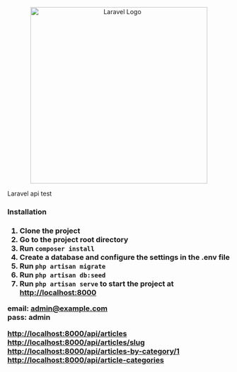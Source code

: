 <p align="center"><a href="https://laravel.com" target="_blank"><img src="https://raw.githubusercontent.com/laravel/art/master/logo-lockup/5%20SVG/2%20CMYK/1%20Full%20Color/laravel-logolockup-cmyk-red.svg" width="400" alt="Laravel Logo"></a></p>

Laravel api test 

<h3>Installation<h3>
<ol dir="auto">
<li>Clone the project</li>
<li>Go to the project root directory</li>
<li>Run <code>composer install</code></li>
<li>Create a database and configure the settings in the .env file</li>
<li>Run <code>php artisan migrate</code></li>
<li>Run <code>php artisan db:seed</code></li>
<li>Run <code>php artisan serve</code> to start the project at <a href="http://localhost:8000" rel="nofollow">http://localhost:8000</a></li>
</ol>

email: admin@example.com <br>
pass:  admin

<div>
<a href="http://localhost:8000/api/articles" rel="nofollow">http://localhost:8000/api/articles</a><br>
<a href="http://localhost:8000/api/articles/slug" rel="nofollow">http://localhost:8000/api/articles/slug</a><br>
<a href="http://localhost:8000/api/articles-by-category/1" rel="nofollow">http://localhost:8000/api/articles-by-category/1</a><br>
<a href="http://localhost:8000/api/article-categories" rel="nofollow">http://localhost:8000/api/article-categories</a>
</div>
